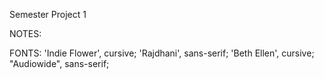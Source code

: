 Semester Project 1



NOTES:


FONTS:
'Indie Flower', cursive;
'Rajdhani', sans-serif;
'Beth Ellen', cursive;
"Audiowide", sans-serif;

